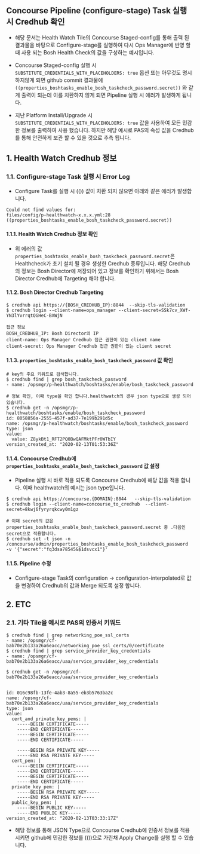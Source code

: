 
## Concourse Pipeline (configure-stage) Task 실행 시 Credhub 확인

- 해당 문서는 Health Watch Tile의 Concourse Staged-config를 통해 출력 된 결과물을 바탕으로 Configure-stage를 실행하여 다시 Ops Manager에 반영 할 때 사용 되는 Bosh Health Check의 값을 구성하는 예시입니다.

- Concourse Staged-config 실행 시 `SUBSTITUTE_CREDENTIALS_WITH_PLACEHOLDERS: true` 옵션 또는 아무것도 명시 하지않게 되면 github commit 결과물에 `((properties_boshtasks_enable_bosh_taskcheck_password.secret))` 와 같게 출력이 되는데 이를 치환하지 않게 되면 Pipeline 실행 시 에러가 발생하게 됩니다.

- 지난 Platform Install/Upgrade 시 `SUBSTITUTE_CREDENTIALS_WITH_PLACEHOLDERS: true` 값을 사용하여 모든 민감한 정보를 출력하여 사용 했습니다. 하지만 해당 예시로 PAS의 속성 값을 Credhub를 통해 안전하게 보관 할 수 있을 것으로 추측 됩니다.

## 1. Health Watch Credhub 정보

### 1.1. Configure-stage Task 실행 시 Error Log
- Configure Task를 실행 시 (()) 값이 치환 되지 않으면 아래와 같은 에러가 발생합니다.

```
Could not find values for:
files/config/p-healthwatch-x.x.x.yml:28 ((properties_boshtasks_enable_bosh_taskcheck_password.secret))
```

#### 1.1.1. Health Watch Credhub 정보 확인
- 위 에러의 값 `properties_boshtasks_enable_bosh_taskcheck_password.secret`은 Healthcheck가 초기 설치 될 경우 생성한 Credhub 종류입니다. 해당 Credhub의 정보는 Bosh Director에 저장되어 있고 정보를 확인하기 위해서는 Bosh Director Credhub에 Targeting 해야 합니다.

#### 1.1.2. Bosh Director Credhub Targeting

```
$ credhub api https://{BOSH_CREDHUB_IP}:8844  --skip-tls-validation
$ credhub login --client-name=ops_manager --client-secret=SSk7cv_XWf-YN3lYvrrqtQGHeC-BXWjN

접근 정보
BOSH_CREDHUB_IP: Bosh Director의 IP
client-name: Ops Manager Credhub 접근 권한이 있는 client name
client-secret: Ops Manager Credhub 접근 권한이 있는 client secret
```

#### 1.1.3. `properties_boshtasks_enable_bosh_taskcheck_password` 값 확인

```
# key의 주요 키워드로 검색합니다.
$ credhub find | grep bosh_taskcheck_password 
- name: /opsmgr/p-healthwatch/boshtasks/enable/bosh_taskcheck_password

# 정보 확인, 이때 type을 확인 합니다.healthwatch의 경우 json type으로 생성 되어 있습니다.
$ credhub get -n /opsmgr/p-healthwatch/boshtasks/enable/bosh_taskcheck_password
id: 8058856a-2555-457f-ad37-7e199b291d5c
name: /opsmgr/p-healthwatch/boshtasks/enable/bosh_taskcheck_password
type: json
value:
  value: Z8ykBt1_RFT2PQ0BwQAFMktPFr0WTbIY
version_created_at: "2020-02-13T01:53:36Z"
```


#### 1.1.4. Concourse Credhub에 `properties_boshtasks_enable_bosh_taskcheck_password`  값 설정
- Pipeline 실행 시 바로 적용 되도록 Concourse Credhub에 해당 값을 적용 합니다. 이때 healthwatch의 예시는 json type입니다.

```
$ credhub api https://concourse.{DOMAIN}:8844   --skip-tls-validation
$ credhub login --client-name=concourse_to_credhub  --client-secret=8kwj6fyryrqkcwy0m1gz

# 이때 secret의 값은 properties_boshtasks_enable_bosh_taskcheck_password.secret 중 .다음인 secret으로 적용합니다.
$ credhub set -t json -n /concourse/admin/properties_boshtasks_enable_bosh_taskcheck_password  -v '{"secret":"fq3dsa78545&$1dsvcx1"}'
```

#### 1.1.5. Pipeline 수정
- Configure-stage Task의 configuration -> configuration-interpolated로 값을 변경하여 Credhub의 값과 Merge 되도록 설정 합니다.

## 2. ETC
### 2.1. 기타 Tile을 예시로 PAS의 인증서 키워드

```
$ credhub find | grep networking_poe_ssl_certs
- name: /opsmgr/cf-bab70e2b133a26a6eacc/networking_poe_ssl_certs/0/certificate
$ credhub find | grep service_provider_key_credentials
- name: /opsmgr/cf-bab70e2b133a26a6eacc/uaa/service_provider_key_credentials

$ credhub get -n /opsmgr/cf-bab70e2b133a26a6eacc/uaa/service_provider_key_credentials


id: 016c98fb-13fe-4ab3-8a55-eb3b5763ba2c
name: /opsmgr/cf-bab70e2b133a26a6eacc/uaa/service_provider_key_credentials
type: json
value:
  cert_and_private_key_pems: |
    -----BEGIN CERTIFICATE-----
    -----END CERTIFICATE-----
    -----BEGIN CERTIFICATE-----
    -----END CERTIFICATE-----

    -----BEGIN RSA PRIVATE KEY-----
    -----END RSA PRIVATE KEY-----
  cert_pem: |
    -----BEGIN CERTIFICATE-----
    -----END CERTIFICATE-----
    -----BEGIN CERTIFICATE-----
    -----END CERTIFICATE-----
  private_key_pem: |
    -----BEGIN RSA PRIVATE KEY-----
    -----END RSA PRIVATE KEY-----
  public_key_pem: |
    -----BEGIN PUBLIC KEY-----
    -----END PUBLIC KEY-----
version_created_at: "2020-02-13T03:33:17Z"
```
- 해당 정보를 통해 JSON Type으로 Concourse Credhub에 인증서 정보를 적용 시키면 github에 민감한 정보를 (())으로 가린채 Apply Change를 실행 할 수 있습니다.
